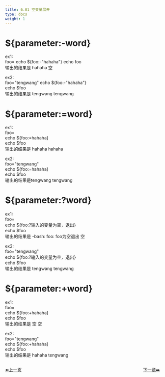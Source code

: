 ```yaml
---
title: 6.01 空变量展开  
type: docs
weight: 1
---    
```


# ${parameter:-word}   

ex1:   
foo=
echo ${foo:-"hahaha"} 
echo foo    
输出的结果是 hahaha 空      

ex2:  
foo="tengwang"
echo ${foo:-"hahaha"}   
echo $foo   
输出的结果是 tengwang tengwang   

# **${parameter:=word}**   

ex1:  
foo=  
echo ${foo:=hahaha}   
echo $foo   
输出的结果是 hahaha hahaha     

ex2:   
foo="tengwang"   
echo ${foo:=hahaha}   
echo $foo    
输出的结果是tengwang tengwang   

# ${parameter:?word}   

ex1:   
foo=   
echo ${foo:?输入的变量为空，退出}   
echo $foo   
输出的结果是 -bash: foo: foo为空退出 空   

ex2:   
foo="tengwang"   
echo ${foo:?输入的变量为空，退出}   
echo $foo   
输出的结果是 tengwang tengwang   

# ${parameter:+word}   

ex1:   
foo=   
echo ${foo:+hahaha}   
echo $foo   
输出的结果是 空 空   

ex2:   
foo="tengwang"   
echo ${foo:+hahaha}   
echo $foo   
输出的结果是 hahaha tengwang   






<div style="display: flex;justify-content: space-between;align-items: center;">
<p><a href="https://books.linuxwt.com/linuxwtbash/ChapterSix/">⬅️上一页</a></p>
<p><a href="https://books.linuxwt.com/linuxwtbash/NotNullargs/">下一章➡️</a></p>
</div>



